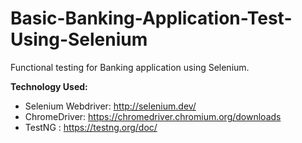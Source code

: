 # Basic-Banking-Application-Test-Using-Selenium
Functional testing for Banking application using Selenium.

**Technology Used:**
* Selenium Webdriver: http://selenium.dev/
* ChromeDriver: https://chromedriver.chromium.org/downloads
* TestNG : https://testng.org/doc/
